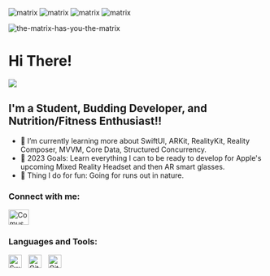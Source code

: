 

![matrix](https://user-images.githubusercontent.com/79765856/204119195-f46704d5-75f4-4c50-9665-067bb8625046.gif)
![matrix](https://user-images.githubusercontent.com/79765856/204119195-f46704d5-75f4-4c50-9665-067bb8625046.gif)
![matrix](https://user-images.githubusercontent.com/79765856/204119195-f46704d5-75f4-4c50-9665-067bb8625046.gif)
![matrix](https://user-images.githubusercontent.com/79765856/204119195-f46704d5-75f4-4c50-9665-067bb8625046.gif)





![the-matrix-has-you-the-matrix](https://user-images.githubusercontent.com/79765856/204118998-da0de533-639f-4c12-918d-f59c8c3e35bc.gif)


# Hi There! 

![](https://komarev.com/ghpvc/?username=comus4)

## I'm a Student, Budding Developer, and Nutrition/Fitness Enthusiast!!

- 🌱 I’m currently learning more about SwiftUI, ARKit, RealityKit, Reality Composer, MVVM, Core Data, Structured Concurrency.  
- 🌱 2023 Goals: Learn everything I can to be ready to develop for Apple's upcoming Mixed Reality Headset and then AR smart glasses.
- 🌱 Thing I do for fun: Going for runs out in nature.


### Connect with me:


<p align="left" dir="auto">
<a href="https://linkedin.com/in/comus-hardman/" rel="nofollow"><img align="center" src="https://raw.githubusercontent.com/rahuldkjain/github-profile-readme-generator/master/src/images/icons/Social/linked-in-alt.svg" alt= "Comus" height="30" width="40" style="max-width: 100%;"></a>
</p>




### Languages and Tools:

<img align="left" alt="Swift" width="26px" src="https://cdn.jsdelivr.net/gh/devicons/devicon/icons/swift/swift-original.svg" style="padding-right:10px;" />
<img align="left" alt="Git" width="26px" src="https://cdn.jsdelivr.net/gh/devicons/devicon/icons/git/git-original.svg" style="padding-right:10px;" />
<img align="left" alt="GitHub" width="26px" src="https://user-images.githubusercontent.com/3369400/139447912-e0f43f33-6d9f-45f8-be46-2df5bbc91289.png" style="padding-right:10px;" />

